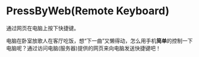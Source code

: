 <!--
 * @Author: LetMeFly
 * @Date: 2024-01-30 21:02:09
 * @LastEditors: LetMeFly
 * @LastEditTime: 2024-01-30 22:29:23
-->
# PressByWeb(Remote Keyboard)

通过网页在电脑上按下快捷键。

电脑在卧室放歌人在客厅吃饭，想“下一曲”又懒得动，怎么用手机**简单**的控制一下电脑呢？通过访问电脑(服务器)提供的网页来向电脑发送快捷键吧！

